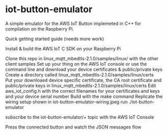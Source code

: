 # iot-button-emulator

A simple emulator for the AWS IoT Button implemeted in C++ for compilation on the Raspberry Pi.

Quick getting started guide (needs more work)

Install & build the AWS IoT C SDK on your Raspberry Pi

Clone this repo in linux_mqtt_mbedtls-2.1.0/samples/linux/ with the other client samples
Set up your thing on the AWS IoT console or use the command line and download your device certificates & public/private keys
Create a directory called linux_mqtt_mbedtls-2.1.0/samples/linux/certs  
Put your downloaed device specific certificate, the CA root certificate and public/private keys in linux_mqtt_mbedtls-2.1.0/samples/linux/certs
Edit aws_iot_config.h with the correct filenames for your certificates and keys and your device serial number
Build with the make command
Replicate the wiring setup shown in iot-button-emulator-wiring.jpeg
run ./iot-button-emulator

subscribe to the iot-button-emulator/+ topic with the AWS IoT Console

Press the connected button and watch the JSON messages flow
